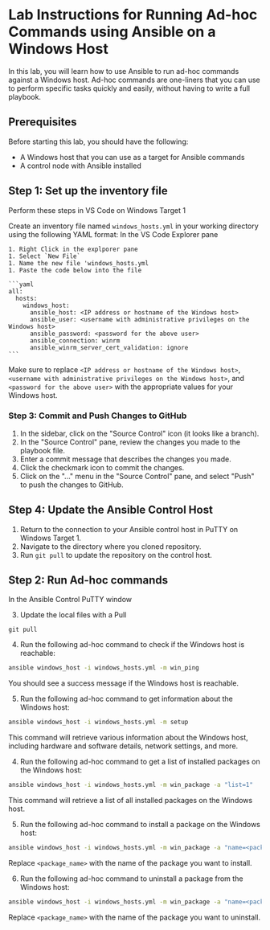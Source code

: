 # Lab Instructions for Running Ad-hoc Commands using Ansible on a Windows Host

In this lab, you will learn how to use Ansible to run ad-hoc commands against a Windows host. Ad-hoc commands are one-liners that you can use to perform specific tasks quickly and easily, without having to write a full playbook.

## Prerequisites

Before starting this lab, you should have the following:

- A Windows host that you can use as a target for Ansible commands
- A control node with Ansible installed

## Step 1: Set up the inventory file
Perform these steps in VS Code on Windows Target 1

Create an inventory file named `windows_hosts.yml` in your working directory using the following YAML format:
  In the VS Code Explorer pane

    1. Right Click in the explporer pane
    1. Select `New File`
    1. Name the new file 'windows_hosts.yml
    1. Paste the code below into the file

    ```yaml
    all:
      hosts:
        windows_host:
          ansible_host: <IP address or hostname of the Windows host>
          ansible_user: <username with administrative privileges on the Windows host>
          ansible_password: <password for the above user>
          ansible_connection: winrm
          ansible_winrm_server_cert_validation: ignore
    ```

Make sure to replace `<IP address or hostname of the Windows host>`, `<username with administrative privileges on the Windows host>`, and `<password for the above user>` with the appropriate values for your Windows host.

### Step 3: Commit and Push Changes to GitHub

1. In the sidebar, click on the "Source Control" icon (it looks like a branch).
2. In the "Source Control" pane, review the changes you made to the playbook file.
3. Enter a commit message that describes the changes you made.
4. Click the checkmark icon to commit the changes.
5. Click on the "..." menu in the "Source Control" pane, and select "Push" to push the changes to GitHub.

## Step 4: Update the Ansible Control Host

1. Return to the connection to your Ansible control host in PuTTY on Windows Target 1.
2. Navigate to the directory where you cloned repository.
3. Run `git pull` to update the repository on the control host.


## Step 2: Run Ad-hoc commands
In the Ansible Control PuTTY window

3. Update the local files with a Pull
  ```
  git pull
  ```
4. Run the following ad-hoc command to check if the Windows host is reachable:

  ```bash
  ansible windows_host -i windows_hosts.yml -m win_ping
  ```

You should see a success message if the Windows host is reachable.

5. Run the following ad-hoc command to get information about the Windows host:

  ```bash
  ansible windows_host -i windows_hosts.yml -m setup
  ```

This command will retrieve various information about the Windows host, including hardware and software details, network settings, and more.

4. Run the following ad-hoc command to get a list of installed packages on the Windows host:

```bash
ansible windows_host -i windows_hosts.yml -m win_package -a "list=1"
```

This command will retrieve a list of all installed packages on the Windows host.

5. Run the following ad-hoc command to install a package on the Windows host:

```bash
ansible windows_host -i windows_hosts.yml -m win_package -a "name=<package_name> state=present"
```

Replace `<package_name>` with the name of the package you want to install.

6. Run the following ad-hoc command to uninstall a package from the Windows host:

```bash
ansible windows_host -i windows_hosts.yml -m win_package -a "name=<package_name> state=absent"
```

Replace `<package_name>` with the name of the package you want to uninstall.
